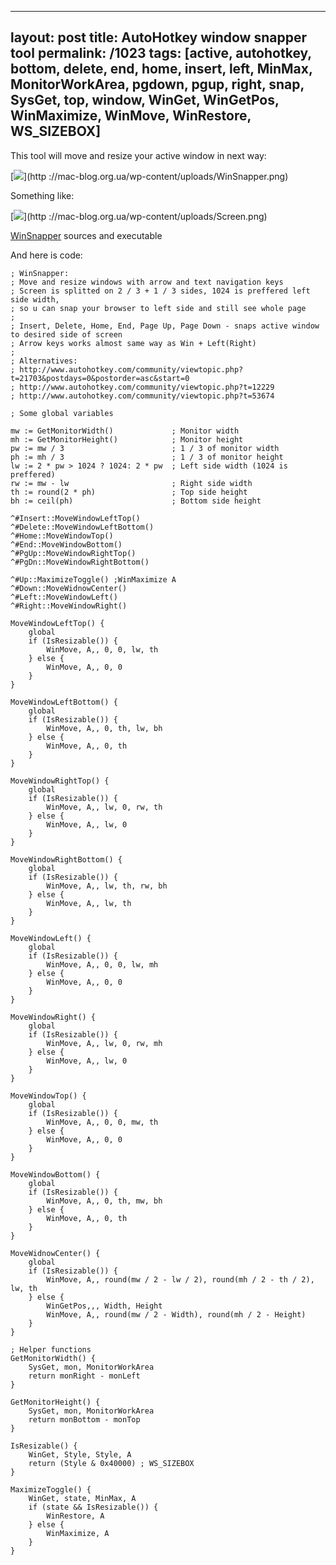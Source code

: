 ---
layout: post
title: AutoHotkey window snapper tool
permalink: /1023
tags: [active, autohotkey, bottom, delete, end, home, insert, left, MinMax, MonitorWorkArea, pgdown, pgup, right, snap, SysGet, top, window, WinGet, WinGetPos, WinMaximize, WinMove, WinRestore, WS_SIZEBOX]
----

This tool will move and resize your active window in next way:


[![](http://mac-blog.org.ua/wp-content/uploads/WinSnapper-300x134.png)](http
://mac-blog.org.ua/wp-content/uploads/WinSnapper.png)


Something like:


[![](http://mac-blog.org.ua/wp-content/uploads/Screen-300x168.png)](http
://mac-blog.org.ua/wp-content/uploads/Screen.png)


[WinSnapper](http://mac-blog.org.ua/wp-content/uploads/WinSnapper.zip) sources
and executable


And here is code:

    
    ; WinSnapper:
    ; Move and resize windows with arrow and text navigation keys
    ; Screen is splitted on 2 / 3 + 1 / 3 sides, 1024 is preffered left side width,
    ; so u can snap your browser to left side and still see whole page
    ;
    ; Insert, Delete, Home, End, Page Up, Page Down - snaps active window to desired side of screen
    ; Arrow keys works almost same way as Win + Left(Right)
    ;
    ; Alternatives:
    ; http://www.autohotkey.com/community/viewtopic.php?t=21703&postdays=0&postorder=asc&start=0
    ; http://www.autohotkey.com/community/viewtopic.php?t=12229
    ; http://www.autohotkey.com/community/viewtopic.php?t=53674
    
    ; Some global variables
    
    mw := GetMonitorWidth()				; Monitor width
    mh := GetMonitorHeight()			; Monitor height
    pw := mw / 3						; 1 / 3 of monitor width
    ph := mh / 3						; 1 / 3 of monitor height
    lw := 2 * pw > 1024 ? 1024: 2 * pw	; Left side width (1024 is preffered)
    rw := mw - lw						; Right side width
    th := round(2 * ph)					; Top side height
    bh := ceil(ph)						; Bottom side height
    
    ^#Insert::MoveWindowLeftTop()
    ^#Delete::MoveWindowLeftBottom()
    ^#Home::MoveWindowTop()
    ^#End::MoveWindowBottom()
    ^#PgUp::MoveWindowRightTop()
    ^#PgDn::MoveWindowRightBottom()
    
    ^#Up::MaximizeToggle() ;WinMaximize A
    ^#Down::MoveWidnowCenter()
    ^#Left::MoveWindowLeft()
    ^#Right::MoveWindowRight()
    
    MoveWindowLeftTop() {
    	global
    	if (IsResizable()) {
    		WinMove, A,, 0, 0, lw, th
    	} else {
    		WinMove, A,, 0, 0
    	}
    }
    
    MoveWindowLeftBottom() {
    	global
    	if (IsResizable()) {
    		WinMove, A,, 0, th, lw, bh
    	} else {
    		WinMove, A,, 0, th
    	}
    }
    
    MoveWindowRightTop() {
    	global
    	if (IsResizable()) {
    		WinMove, A,, lw, 0, rw, th
    	} else {
    		WinMove, A,, lw, 0
    	}
    }
    
    MoveWindowRightBottom() {
    	global
    	if (IsResizable()) {
    		WinMove, A,, lw, th, rw, bh
    	} else {
    		WinMove, A,, lw, th
    	}
    }
    
    MoveWindowLeft() {
    	global
    	if (IsResizable()) {
    		WinMove, A,, 0, 0, lw, mh
    	} else {
    		WinMove, A,, 0, 0
    	}
    }
    
    MoveWindowRight() {
    	global
    	if (IsResizable()) {
    		WinMove, A,, lw, 0, rw, mh
    	} else {
    		WinMove, A,, lw, 0
    	}
    }
    
    MoveWindowTop() {
    	global
    	if (IsResizable()) {
    		WinMove, A,, 0, 0, mw, th
    	} else {
    		WinMove, A,, 0, 0
    	}
    }
    
    MoveWindowBottom() {
    	global
    	if (IsResizable()) {
    		WinMove, A,, 0, th, mw, bh
    	} else {
    		WinMove, A,, 0, th
    	}
    }
    
    MoveWidnowCenter() {
    	global
    	if (IsResizable()) {
    		WinMove, A,, round(mw / 2 - lw / 2), round(mh / 2 - th / 2), lw, th
    	} else {
    		WinGetPos,,, Width, Height
    		WinMove, A,, round(mw / 2 - Width), round(mh / 2 - Height)
    	}
    }
    
    ; Helper functions
    GetMonitorWidth() {
    	SysGet, mon, MonitorWorkArea
    	return monRight - monLeft
    }
    
    GetMonitorHeight() {
    	SysGet, mon, MonitorWorkArea
    	return monBottom - monTop
    }
    
    IsResizable() {
    	WinGet, Style, Style, A
    	return (Style & 0x40000) ; WS_SIZEBOX
    }
    
    MaximizeToggle() {
    	WinGet, state, MinMax, A
    	if (state && IsResizable()) {
    		WinRestore, A
    	} else {
    		WinMaximize, A
    	}
    }

